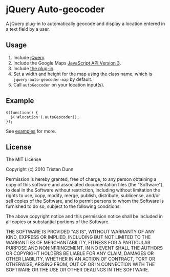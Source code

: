# jQuery Auto-geocoder

A jQuery plug-in to automatically geocode and display a location entered in a
text field by a user.

## Usage

1. Include [jQuery](http://jquery.com).
2. Include the Google Maps [JavaScript API Version 3](http://code.google.com/apis/maps/documentation/v3/).
3. Include [the plug-in](http://github.com/tristandunn/jquery-auto-geocoder/raw/master/jquery.auto-geocoder.js).
4. Set a width and height for the map using the class name, which is <code>jquery-auto-geocoder-map</code> by default.
5. Call <code>autoGeocoder</code> on your location input(s).

## Example

    $(function() {
      $('#location').autoGeocoder();
    });

See [examples](http://github.com/tristandunn/jquery-auto-geocoder/tree/master/examples/) for more.

## License

The MIT License

Copyright (c) 2010 Tristan Dunn

Permission is hereby granted, free of charge, to any person obtaining a copy
of this software and associated documentation files (the "Software"), to deal
in the Software without restriction, including without limitation the rights
to use, copy, modify, merge, publish, distribute, sublicense, and/or sell
copies of the Software, and to permit persons to whom the Software is
furnished to do so, subject to the following conditions:

The above copyright notice and this permission notice shall be included in
all copies or substantial portions of the Software.

THE SOFTWARE IS PROVIDED "AS IS", WITHOUT WARRANTY OF ANY KIND, EXPRESS OR
IMPLIED, INCLUDING BUT NOT LIMITED TO THE WARRANTIES OF MERCHANTABILITY,
FITNESS FOR A PARTICULAR PURPOSE AND NONINFRINGEMENT. IN NO EVENT SHALL THE
AUTHORS OR COPYRIGHT HOLDERS BE LIABLE FOR ANY CLAIM, DAMAGES OR OTHER
LIABILITY, WHETHER IN AN ACTION OF CONTRACT, TORT OR OTHERWISE, ARISING FROM,
OUT OF OR IN CONNECTION WITH THE SOFTWARE OR THE USE OR OTHER DEALINGS IN
THE SOFTWARE.
